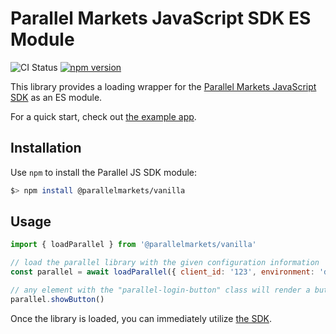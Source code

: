 # Parallel Markets JavaScript SDK ES Module

![CI Status](https://github.com/parallel-markets/parallel-js/workflows/ci/badge.svg)
[![npm version](https://img.shields.io/npm/v/@parallelmarkets/vanilla.svg?style=flat-square)](https://www.npmjs.com/package/@parallelmarkets/vanilla)

This library provides a loading wrapper for the [Parallel Markets JavaScript SDK](https://developer.parallelmarkets.com/docs/javascript) as an ES module.

For a quick start, check out [the example app](https://github.com/parallel-markets/parallel-js/tree/master/examples/webpack).

## Installation

Use `npm` to install the Parallel JS SDK module:

```sh
$> npm install @parallelmarkets/vanilla
```

## Usage

```js
import { loadParallel } from '@parallelmarkets/vanilla'

// load the parallel library with the given configuration information
const parallel = await loadParallel({ client_id: '123', environment: 'demo' })

// any element with the "parallel-login-button" class will render a button
parallel.showButton()
```

Once the library is loaded, you can immediately utilize [the SDK](https://developer.parallelmarkets.com/docs/javascript/sdk).
